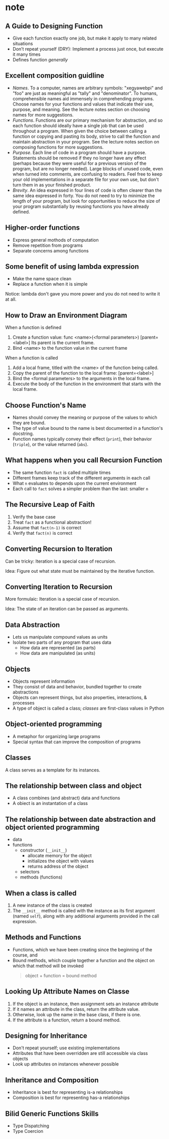 # note

## A Guide to Designing Function

- Give each function exactly one job, but make it apply to many related situations
- Don’t repeat yourself (DRY): Implement a process just once, but execute it many times
- Defines function *generally*

## Excellent composition guidline

- *Names*. To a computer, names are arbitrary symbols: "xegyawebpi" and "foo" are just as meaningful as "tally" and "denominator". To humans, comprehensible names aid immensely in comprehending programs. Choose names for your functions and values that indicate their use, purpose, and meaning. See the lecture notes section on choosing names for more suggestions.
- *Functions*. Functions are our primary mechanism for abstraction, and so each function should ideally have a single job that can be used throughout a program. When given the choice between calling a function or copying and pasting its body, strive to call the function and maintain abstraction in your program. See the lecture notes section on composing functions for more suggestions.
- *Purpose*. Each line of code in a program should have a purpose. Statements should be removed if they no longer have any effect (perhaps because they were useful for a previous version of the program, but are no longer needed). Large blocks of unused code, even when turned into comments, are confusing to readers. Feel free to keep your old implementations in a separate file for your own use, but don't turn them in as your finished product.
- *Brevity*. An idea expressed in four lines of code is often clearer than the same idea expressed in forty. You do not need to try to minimize the length of your program, but look for opportunities to reduce the size of your program substantially by reusing functions you have already defined.

## Higher-order functions

- Express general mothods of computation
- Remove repetition from programs
- Separate concerns among functions

## Some benefit of using lambda expression

- Make the name space clean
- Replace a function when it is simple

Notice: lambda don't gave you more power and you do not need to write it at all.

## How to Draw an Environment Diagram

When a function is defined

1. Create a function value: func \<name\>(\<formal parameters\>) [parent=\<label\>]
   Its parent is the current frame.
2. Bind \<name\> to the function value in the current frame

When a function is called

1. Add a local frame, titled with the \<name\> of the function being called.
2. Copy the parent of the function to the local frame: [parent=\<label\>]
3. Bind the \<formal parameters\> to the arguments in the local frame.
4. Execute the body of the function in the environment that starts with the local frame.

## Choose Function's Name

- Names should convey the meaning or purpose of the values to which they are bound.
- The type of value bound to the name is best documented in a function's docstring.
- Function names typically convey their effect (`print`), their behavior (`triple`), or the value returned (`abs`).

## What happens when you call Recursion Function

- The same function `fact` is called multiple times
- Different frames keep track of the different arguments in each call
- What `n` evaluates to depends upon the current environment
- Each call to `fact` solves a simpler problem than the last: smaller `n`

## The Recursive Leap of Faith

1. Verify the base case
2. Treat `fact` as a functional abstraction!
3. Assume that `fact(n-1)` is correct
4. Verify that `fact(n)` is correct

## Converting Recursion to Iteration

Can be tricky: Iteration is a special case of recursion.

Idea: Figure out what state must be maintained by the iterative function.

## Converting Iteration to Recursion

More formulaic: Iteration is a special case of recursion.

Idea: The state of an iteration can be passed as arguments.

## Data Abstraction

- Lets us manipulate compound values as units
- Isolate two parts of any program that uses data
    - How data are represented (as parts)
    - How data are manipulated (as units)

## Objects

- Objects represent information
- They consist of data and behavior, bundled together to create abstractions
- Objects can represent things, but also properties, interactions, & processes
- A type of object is called a class; *classes* are first-class values in Python

## Object-oriented programming

- A metaphor for organizing large programs
- Special syntax that can improve the composition of programs

## Classes

A class serves as a template for its instances.

## The relationship between class and object

- A class combines (and abstract) data and functions
- A obiect is an instantation of a class

## The relationship between date abstraction and object oriented programming

- data
- functions
    - constructor (`__init__`)
        - allocate memory for the object
        - initializes the object with values
        - returns address of the object
    - selectors
    - methods (functions)

## When a class is called

1. A new instance of the class is created
2. The `__init__` method is called with the instance as its first argument (named `self`), along with any additional arguments provided in the call expression.

## Methods and Functions

- Functions, which we have been creating since the beginning of the course, and
- Bound methods, which couple together a function and the object on which that method will be invoked
    > object + function = bound method

## Looking Up Attribute Names on Classe

1. If the object is an instance, then assignment sets an instance attribute
2. If it names an attribute in the class, return the attribute value.
3. Otherwise, look up the name in the base class, if there is one.
4. If the attribute is a function, return a bound method.

## Designing for Inheritance

- Don't repeat yourself; use existing implementations
- Attributes that have been overridden are still accessible via class objects
- Look up attributes on instances whenever possible

## Inheritance and Composition

- Inheritance is best for representing is-a relationships
- Composition is best for representing has-a relationships

## Bilid Generic Functions Skills

- Type Dispatching
- Type Coercion
